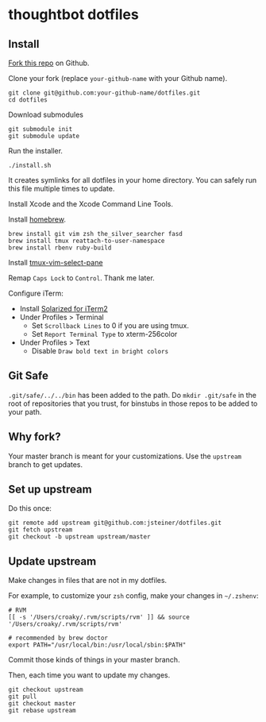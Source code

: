 thoughtbot dotfiles
===================

Install
-------

[Fork this repo](https://github.com/jsteiner/dotfiles/fork_select) on Github.

Clone your fork (replace `your-github-name` with your Github name).

    git clone git@github.com:your-github-name/dotfiles.git
    cd dotfiles

Download submodules

    git submodule init
    git submodule update

Run the installer.

    ./install.sh

It creates symlinks for all dotfiles in your home directory. You can safely run
this file multiple times to update.

Install Xcode and the Xcode Command Line Tools.

Install [homebrew](http://mxcl.github.com/homebrew/).

    brew install git vim zsh the_silver_searcher fasd
    brew install tmux reattach-to-user-namespace
    brew install rbenv ruby-build

Install
[tmux-vim-select-pane](https://github.com/derekprior/tmux-vim-select-pane)

Remap `Caps Lock` to `Control`. Thank me later.

Configure iTerm:

* Install [Solarized for
iTerm2](https://github.com/altercation/solarized/tree/master/iterm2-colors-solarized)
* Under Profiles > Terminal
  * Set `Scrollback Lines` to 0 if you are using tmux.
  * Set `Report Terminal Type` to xterm-256color
* Under Profiles > Text
  * Disable `Draw bold text in bright colors`


Git Safe
--------

`.git/safe/../../bin` has been added to the path.
Do `mkdir .git/safe` in the root of repositories that you trust, for binstubs
in those repos to be added to your path.

Why fork?
---------

Your master branch is meant for your customizations. Use the `upstream` branch
to get updates.

Set up upstream
---------------

Do this once:

    git remote add upstream git@github.com:jsteiner/dotfiles.git
    git fetch upstream
    git checkout -b upstream upstream/master

Update upstream
---------------

Make changes in files that are not in my dotfiles.

For example, to customize your `zsh` config, make your changes in `~/.zshenv`:

    # RVM
    [[ -s '/Users/croaky/.rvm/scripts/rvm' ]] && source '/Users/croaky/.rvm/scripts/rvm'

    # recommended by brew doctor
    export PATH="/usr/local/bin:/usr/local/sbin:$PATH"

Commit those kinds of things in your master branch.

Then, each time you want to update my changes.

    git checkout upstream
    git pull
    git checkout master
    git rebase upstream
